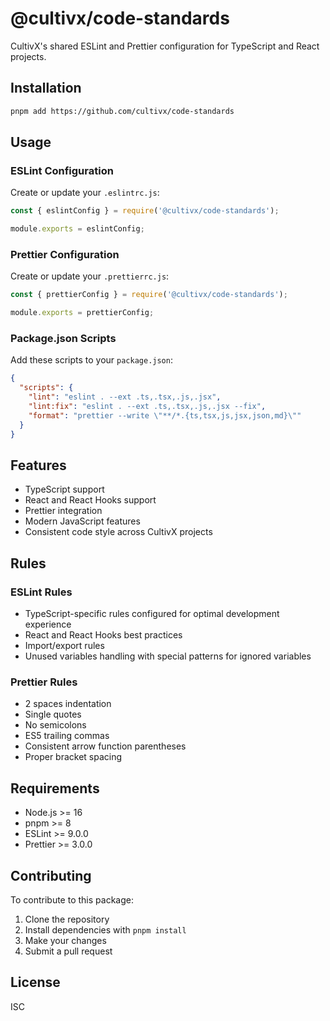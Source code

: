 # @cultivx/code-standards

CultivX's shared ESLint and Prettier configuration for TypeScript and React projects.

## Installation

```bash
pnpm add https://github.com/cultivx/code-standards
```

## Usage

### ESLint Configuration

Create or update your `.eslintrc.js`:

```javascript
const { eslintConfig } = require('@cultivx/code-standards');

module.exports = eslintConfig;
```

### Prettier Configuration

Create or update your `.prettierrc.js`:

```javascript
const { prettierConfig } = require('@cultivx/code-standards');

module.exports = prettierConfig;
```

### Package.json Scripts

Add these scripts to your `package.json`:

```json
{
  "scripts": {
    "lint": "eslint . --ext .ts,.tsx,.js,.jsx",
    "lint:fix": "eslint . --ext .ts,.tsx,.js,.jsx --fix",
    "format": "prettier --write \"**/*.{ts,tsx,js,jsx,json,md}\""
  }
}
```

## Features

- TypeScript support
- React and React Hooks support
- Prettier integration
- Modern JavaScript features
- Consistent code style across CultivX projects

## Rules

### ESLint Rules

- TypeScript-specific rules configured for optimal development experience
- React and React Hooks best practices
- Import/export rules
- Unused variables handling with special patterns for ignored variables

### Prettier Rules

- 2 spaces indentation
- Single quotes
- No semicolons
- ES5 trailing commas
- Consistent arrow function parentheses
- Proper bracket spacing

## Requirements

- Node.js >= 16
- pnpm >= 8
- ESLint >= 9.0.0
- Prettier >= 3.0.0

## Contributing

To contribute to this package:

1. Clone the repository
2. Install dependencies with `pnpm install`
3. Make your changes
4. Submit a pull request

## License

ISC